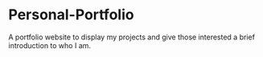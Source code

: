 # Personal-Portfolio
A portfolio website to display my projects and give those interested a brief introduction to who I am.
